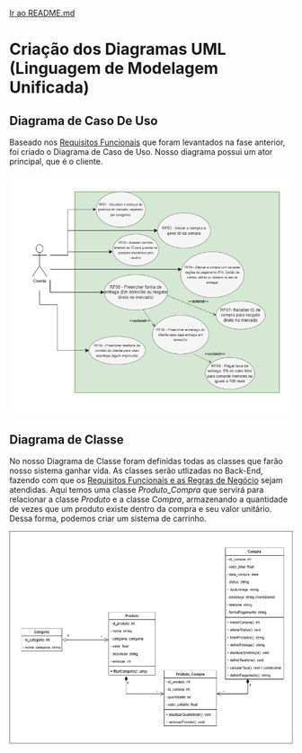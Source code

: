 [Ir ao README.md](../../../README.md "Ir para README.d")

# Criação dos Diagramas UML (Linguagem de Modelagem Unificada)

## Diagrama de Caso De Uso

Baseado nos [Requisitos Funcionais](../../Requisitos/EspecificaçãoDeRequisitosFuncionais.md) que foram levantados na fase anterior, foi criado o Diagrama de Caso de Uso. Nosso diagrama possui um ator principal, que é o cliente.

![Diagrama de Caso De Uso](diagrama-caso-de-uso.drawio.png)

## Diagrama de Classe

No nosso Diagrama de Classe foram definidas todas as classes que farão nosso sistema ganhar vida. As classes serão utlizadas no Back-End, fazendo com que os [Requisitos Funcionais e as Regras de Negócio](../../Requisitos/EspecificaçãoDeRequisitosFuncionais.md) sejam atendidas.
Aqui temos uma classe *Produto_Compra* que servirá para relacionar a classe *Produto* e a classe *Compra*, armazenando a quantidade de vezes que um produto existe dentro da compra e seu valor unitário. Dessa forma, podemos criar um sistema de carrinho.

![Diagrama de Classe](diagrama-de-classe.drawio.png)
